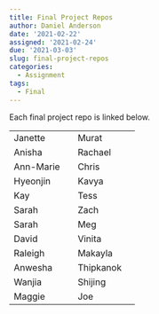 ```yaml
---
title: Final Project Repos
author: Daniel Anderson
date: '2021-02-22'
assigned: '2021-02-24'
due: '2021-03-03'
slug: final-project-repos
categories:
  - Assignment
tags:
  - Final
---
```


Each final project repo is linked below.



<div class = "assigned-tbl">

|          |                                                                                                |          |                                                                                                            |
|:---------|:-----------------------------------------------------------------------------------------------|:---------|:-----------------------------------------------------------------------------------------------------------|
|Janette   |<i class = 'gh' data-feather='github'>                                                          |Murat     |[<i class = 'gh' data-feather='github'>](https://github.com/mkezer/Moral-values-across-countries)           |
|Anisha    |<i class = 'gh' data-feather='github'>                                                          |Rachael   |<i class = 'gh' data-feather='github'>                                                                      |
|Ann-Marie |[<i class = 'gh' data-feather='github'>](https://github.com/annmariebarrett/FinalProject-EDLD2) |Chris     |<i class = 'gh' data-feather='github'>                                                                      |
|Hyeonjin  |<i class = 'gh' data-feather='github'>                                                          |Kavya     |[<i class = 'gh' data-feather='github'>](https://github.com/kmudiam/EDLD_proj_MAPS)                         |
|Kay       |<i class = 'gh' data-feather='github'>                                                          |Tess      |<i class = 'gh' data-feather='github'>                                                                      |
|Sarah     |[<i class = 'gh' data-feather='github'>](https://github.com/sdimakis/dvfp)                      |Zach      |<i class = 'gh' data-feather='github'>                                                                      |
|Sarah     |<i class = 'gh' data-feather='github'>                                                          |Meg       |[<i class = 'gh' data-feather='github'>](https://github.com/msiritzky/dataviz_2021/tree/main/final_project) |
|David     |[<i class = 'gh' data-feather='github'>](https://github.com/dwfainstein/Final_proj_edld652.git) |Vinita    |[<i class = 'gh' data-feather='github'>](https://github.com/vvader24/EDLD2_FinalProject)                    |
|Raleigh   |<i class = 'gh' data-feather='github'>                                                          |Makayla   |<i class = 'gh' data-feather='github'>                                                                      |
|Anwesha   |[<i class = 'gh' data-feather='github'>](https://github.com/anweshaguha/final_proj)             |Thipkanok |<i class = 'gh' data-feather='github'>                                                                      |
|Wanjia    |[<i class = 'gh' data-feather='github'>](https://github.com/wanjiag/EDLD652)                    |Shijing   |[<i class = 'gh' data-feather='github'>](https://github.com/shijing-z/EDLD652-Final-Project.git)            |
|Maggie    |<i class = 'gh' data-feather='github'>                                                          |Joe       |[<i class = 'gh' data-feather='github'>](https://github.com/JoeSwinehart/DataVizProject)                    |
</div>
